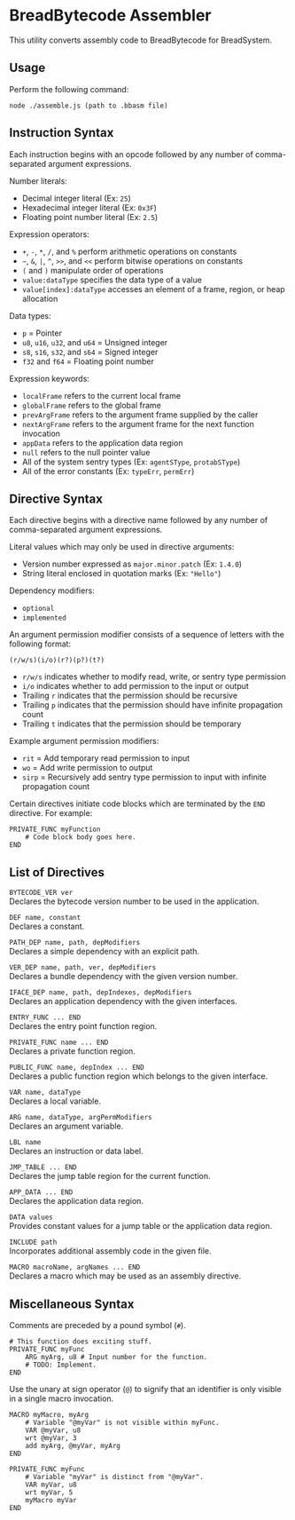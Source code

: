 
# BreadBytecode Assembler

This utility converts assembly code to BreadBytecode for BreadSystem.

## Usage

Perform the following command:

```
node ./assemble.js (path to .bbasm file)
```

## Instruction Syntax

Each instruction begins with an opcode followed by any number of comma-separated argument expressions.

Number literals:

* Decimal integer literal (Ex: `25`)
* Hexadecimal integer literal (Ex: `0x3F`)
* Floating point number literal (Ex: `2.5`)

Expression operators:

* `+`, `-`, `*`, `/`, and `%` perform arithmetic operations on constants
* `~`, `&`, `|`, `^`, `>>`, and `<<` perform bitwise operations on constants
* `(` and `)` manipulate order of operations
* `value:dataType` specifies the data type of a value
* `value[index]:dataType` accesses an element of a frame, region, or heap allocation

Data types:

* `p` = Pointer
* `u8`, `u16`, `u32`, and `u64` = Unsigned integer
* `s8`, `s16`, `s32`, and `s64` = Signed integer
* `f32` and `f64` = Floating point number

Expression keywords:

* `localFrame` refers to the current local frame
* `globalFrame` refers to the global frame
* `prevArgFrame` refers to the argument frame supplied by the caller
* `nextArgFrame` refers to the argument frame for the next function invocation
* `appData` refers to the application data region
* `null` refers to the null pointer value
* All of the system sentry types (Ex: `agentSType`, `protabSType`)
* All of the error constants (Ex: `typeErr`, `permErr`)

## Directive Syntax

Each directive begins with a directive name followed by any number of comma-separated argument expressions.

Literal values which may only be used in directive arguments:

* Version number expressed as `major.minor.patch` (Ex: `1.4.0`)
* String literal enclosed in quotation marks (Ex: `"Hello"`)

Dependency modifiers:

* `optional`
* `implemented`

An argument permission modifier consists of a sequence of letters with the following format:

`(r/w/s)(i/o)(r?)(p?)(t?)`

* `r/w/s` indicates whether to modify read, write, or sentry type permission
* `i/o` indicates whether to add permission to the input or output
* Trailing `r` indicates that the permission should be recursive
* Trailing `p` indicates that the permission should have infinite propagation count
* Trailing `t` indicates that the permission should be temporary

Example argument permission modifiers:

* `rit` = Add temporary read permission to input
* `wo` = Add write permission to output
* `sirp` = Recursively add sentry type permission to input with infinite propagation count

Certain directives initiate code blocks which are terminated by the `END` directive. For example:

```
PRIVATE_FUNC myFunction
    # Code block body goes here.
END
```

## List of Directives

`BYTECODE_VER ver`  
Declares the bytecode version number to be used in the application.

`DEF name, constant`  
Declares a constant.

`PATH_DEP name, path, depModifiers`  
Declares a simple dependency with an explicit path.

`VER_DEP name, path, ver, depModifiers`  
Declares a bundle dependency with the given version number.

`IFACE_DEP name, path, depIndexes, depModifiers`  
Declares an application dependency with the given interfaces.

`ENTRY_FUNC ... END`  
Declares the entry point function region.

`PRIVATE_FUNC name ... END`  
Declares a private function region.

`PUBLIC_FUNC name, depIndex ... END`  
Declares a public function region which belongs to the given interface.

`VAR name, dataType`  
Declares a local variable.

`ARG name, dataType, argPermModifiers`  
Declares an argument variable.

`LBL name`  
Declares an instruction or data label.

`JMP_TABLE ... END`  
Declares the jump table region for the current function.

`APP_DATA ... END`  
Declares the application data region.

`DATA values`  
Provides constant values for a jump table or the application data region.

`INCLUDE path`  
Incorporates additional assembly code in the given file.

`MACRO macroName, argNames ... END`  
Declares a macro which may be used as an assembly directive.

## Miscellaneous Syntax

Comments are preceded by a pound symbol (`#`).

```
# This function does exciting stuff.
PRIVATE_FUNC myFunc
    ARG myArg, u8 # Input number for the function.
    # TODO: Implement.
END
```

Use the unary at sign operator (`@`) to signify that an identifier is only visible in a single macro invocation.

```
MACRO myMacro, myArg
    # Variable "@myVar" is not visible within myFunc.
    VAR @myVar, u8
    wrt @myVar, 3
    add myArg, @myVar, myArg
END

PRIVATE_FUNC myFunc
    # Variable "myVar" is distinct from "@myVar".
    VAR myVar, u8
    wrt myVar, 5
    myMacro myVar
END
```


